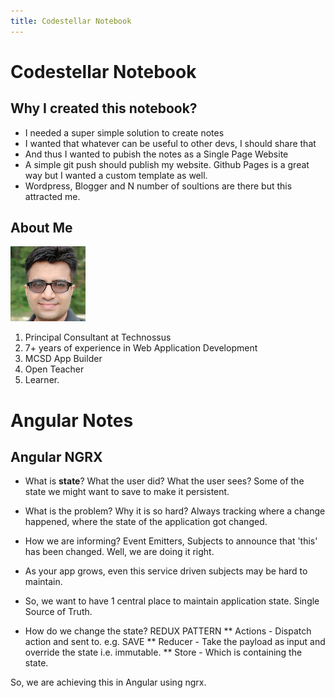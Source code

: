 ```yaml
---
title: Codestellar Notebook
---
```


# Codestellar Notebook

## Why I created this notebook?

* I needed a super simple solution to create notes
* I wanted that whatever can be useful to other devs, I should share that
* And thus I wanted to pubish the notes as a Single Page Website
* A simple git push should publish my website. Github Pages is a great way but I wanted a custom template as well.
* Wordpress, Blogger and N number of soultions are there but this attracted me.

## About Me

![](images/me.jpg)
1. Principal Consultant at Technossus
2. 7+ years of experience in Web Application Development
3. MCSD App Builder
4. Open Teacher
5. Learner.

# Angular Notes

## Angular NGRX

* What is **state**?
What the user did? What the user sees? Some of the state we might want to save to make it persistent.

* What is the problem? Why it is so hard?
Always tracking where a change happened, where the state of the application got changed.

* How we are informing?
Event Emitters, Subjects to announce that 'this' has been changed. Well, we are doing it right.

* As your app grows, even this service driven subjects may be hard to maintain.

* So, we want to have 1 central place to maintain application state. Single Source of Truth. 

* How do we change the state? REDUX PATTERN
** Actions - Dispatch action and sent to. e.g. SAVE
** Reducer - Take the payload as input and override the state i.e. immutable.
** Store - Which is containing the state.

So, we are achieving this in Angular using ngrx.



